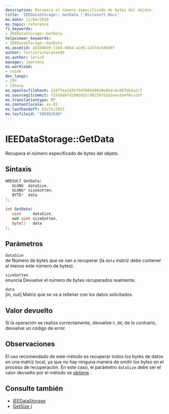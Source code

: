 ```yaml
---
description: Recupera el número especificado de bytes del objeto.
title: 'IEEDataStorage:: GetData | Microsoft Docs'
ms.date: 11/04/2016
ms.topic: reference
f1_keywords:
- IEEDataStorage::GetData
helpviewer_keywords:
- IEEDataStorage::GetData
ms.assetid: 4d384039-73d4-40b4-ace6-a2474c546397
author: leslierichardson95
ms.author: lerich
manager: jmartens
ms.workload:
- vssdk
dev_langs:
- CPP
- CSharp
ms.openlocfilehash: 218ffea2d35f34768550938e8bdc4c087bb3a2cf
ms.sourcegitcommit: f2916d8fd296b92cc402597d1d1eecda4f6cccbf
ms.translationtype: MT
ms.contentlocale: es-ES
ms.lasthandoff: 03/25/2021
ms.locfileid: "105083549"
---
```

# <a name="ieedatastoragegetdata"></a>IEEDataStorage::GetData
Recupera el número especificado de bytes del objeto.

## <a name="syntax"></a>Sintaxis

```cpp
HRESULT GetData(
   ULONG  dataSize,
   ULONG* sizeGotten,
   BYTE*  data
);
```

```csharp
int GetData(
   uint     dataSize,
   out uint sizeGotten,
   byte[]   data
);
```

## <a name="parameters"></a>Parámetros
`dataSize`\
de Número de bytes que se van a recuperar (la `data` matriz debe contener al menos este número de bytes).

`sizeGotten`\
enuncia Devuelve el número de bytes recuperados realmente.

`data`\
[in, out] Matriz que se va a rellenar con los datos solicitados.

## <a name="return-value"></a>Valor devuelto
 Si la operación se realiza correctamente, devuelve `S_OK`; de lo contrario, devuelve un código de error.

## <a name="remarks"></a>Observaciones
 El uso recomendado de este método es recuperar todos los bytes de datos en una matriz local, ya que no hay ninguna manera de omitir los bytes en el proceso de recuperación. En este caso, el parámetro `dataSize` debe ser el valor devuelto por el método se [obtiene](../../../extensibility/debugger/reference/ieedatastorage-getsize.md) .

## <a name="see-also"></a>Consulte también
- [IEEDataStorage](../../../extensibility/debugger/reference/ieedatastorage.md)
- [GetSize (](../../../extensibility/debugger/reference/ieedatastorage-getsize.md)
